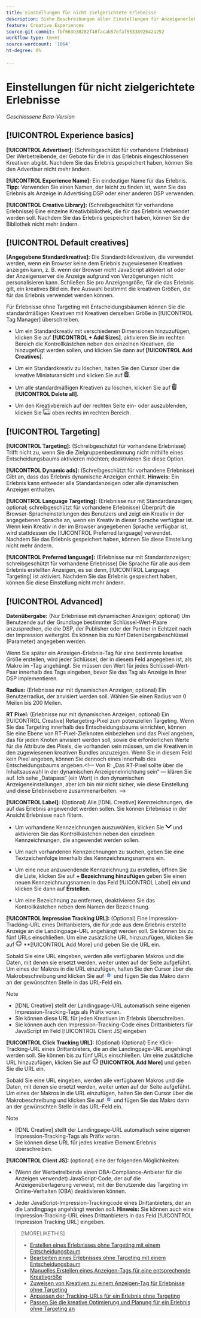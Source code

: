```yaml
---
title: Einstellungen für nicht zielgerichtete Erlebnisse
description: Siehe Beschreibungen aller Einstellungen für Anzeigenerlebnisse ohne Targeting mit Entscheidungsbaum.
feature: Creative Experiences
source-git-commit: fbf663b38282f48facab57efaf5533892642a252
workflow-type: tm+mt
source-wordcount: '1064'
ht-degree: 0%

---
```


# Einstellungen für nicht zielgerichtete Erlebnisse

*Geschlossene Beta-Version*

## [!UICONTROL Experience basics]

**[!UICONTROL Advertiser]:** (Schreibgeschützt für vorhandene Erlebnisse) Der Werbetreibende, der Gebote für die in das Erlebnis eingeschlossenen Kreativen abgibt. Nachdem Sie das Erlebnis gespeichert haben, können Sie den Advertiser nicht mehr ändern.

**[!UICONTROL Experience Name]:** Ein eindeutiger Name für das Erlebnis. **Tipp:** Verwenden Sie einen Namen, der leicht zu finden ist, wenn Sie das Erlebnis als Anzeige in Advertising DSP oder einer anderen DSP verwenden.

**[!UICONTROL Creative Library]:** (Schreibgeschützt für vorhandene Erlebnisse) Eine einzelne Kreativbibliothek, die für das Erlebnis verwendet werden soll. Nachdem Sie das Erlebnis gespeichert haben, können Sie die Bibliothek nicht mehr ändern.

## [!UICONTROL Default creatives]

**\[Angegebene Standardkreative\]:** Die Standardbildkreativen, die verwendet werden, wenn ein Browser keine dem Erlebnis zugewiesenen Kreativen anzeigen kann, z. B. wenn der Browser nicht JavaScript aktiviert ist oder der Anzeigenserver die Anzeige aufgrund von Verzögerungen nicht personalisieren kann. Schließen Sie pro Anzeigengröße, für die das Erlebnis gilt, ein kreatives Bild ein. Ihre Auswahl bestimmt die kreativen Größen, die für das Erlebnis verwendet werden können. <!-- In the legacy product, you selected the ad sizes for the experience, and then selected default images for each of those ad sizes. -->

Für Erlebnisse ohne Targeting mit Entscheidungsbäumen können Sie die standardmäßigen Kreativen mit Kreativen derselben Größe in [!UICONTROL Tag Manager] überschreiben.<!-- verify -->

* Um ein Standardkreativ mit verschiedenen Dimensionen hinzuzufügen, klicken Sie auf **[!UICONTROL + Add Sizes]**, aktivieren Sie im rechten Bereich die Kontrollkästchen neben den einzelnen Kreativen, die hinzugefügt werden sollen, und klicken Sie dann auf **[!UICONTROL Add Creatives]**.

* Um ein Standardkreativ zu löschen, halten Sie den Cursor über die kreative Miniaturansicht und klicken Sie auf ![Löschen](/help/creative/assets/delete.png "Löschen").

* Um alle standardmäßigen Kreativen zu löschen, klicken Sie auf ![Löschen](/help/creative/assets/delete.png "Löschen") **[!UICONTROL Delete all]**.

* Um den Kreativbereich auf der rechten Seite ein- oder auszublenden, klicken Sie ![Anzeigen/Ausblenden](/help/creative/assets/hide-show-creatives.png "Anzeigen/Ausblenden") oben rechts im rechten Bereich.

## [!UICONTROL Targeting]

**[!UICONTROL Targeting]:** (Schreibgeschützt für vorhandene Erlebnisse) Trifft nicht zu, wenn Sie die Zielgruppenbestimmung nicht mithilfe eines Entscheidungsbaums aktivieren möchten; deaktivieren Sie diese Option.

**[!UICONTROL Dynamic ads]:** (Schreibgeschützt für vorhandene Erlebnisse) Gibt an, dass das Erlebnis dynamische Anzeigen enthält. **Hinweis:** Ein Erlebnis kann entweder alle Standardanzeigen oder alle dynamischen Anzeigen enthalten.

**[!UICONTROL Language Targeting]:** (Erlebnisse nur mit Standardanzeigen; optional; schreibgeschützt für vorhandene Erlebnisse) Überprüft die Browser-Spracheinstellungen des Benutzers und zeigt ein Kreativ in der angegebenen Sprache an, wenn ein Kreativ in dieser Sprache verfügbar ist. Wenn kein Kreativ in der im Browser angegebenen Sprache verfügbar ist, wird stattdessen die [!UICONTROL Preferred language] verwendet. Nachdem Sie das Erlebnis gespeichert haben, können Sie diese Einstellung nicht mehr ändern.

**[!UICONTROL Preferred language]:** (Erlebnisse nur mit Standardanzeigen; schreibgeschützt für vorhandene Erlebnisse) Die Sprache für alle aus dem Erlebnis erstellten Anzeigen, es sei denn, [!UICONTROL Language Targeting] ist aktiviert. Nachdem Sie das Erlebnis gespeichert haben, können Sie diese Einstellung nicht mehr ändern.

## [!UICONTROL Advanced]

**Datenübergabe:** (Nur Erlebnisse mit dynamischen Anzeigen; optional) Um Benutzende auf der Grundlage bestimmter Schlüssel-Wert-Paare anzusprechen, die die DSP, der Publisher oder der Partner in Echtzeit nach der Impression weitergibt. Es können bis zu fünf Datenübergabeschlüssel (Parameter) angegeben werden.<!-- May move this to just within the decision tree. -->

Wenn Sie später ein Anzeigen-Erlebnis-Tag für eine bestimmte kreative Größe erstellen, wird jeder Schlüssel, der in diesem Feld angegeben ist, als Makro im -Tag angehängt. Sie müssen den Wert für jedes Schlüssel-Wert-Paar innerhalb des Tags eingeben, bevor Sie das Tag als Anzeige in Ihrer DSP implementieren.

**Radius:** (Erlebnisse nur mit dynamischen Anzeigen; optional) Ein Benutzerradius, der anvisiert werden soll. Wählen Sie einen Radius von 0 Meilen bis 200 Meilen.<!-- Does this end up in the ad tag parameters? -->

**RT Pixel:** (Erlebnisse nur mit dynamischen Anzeigen; optional) Ein [!UICONTROL Creative] Retargeting-Pixel zum potenziellen Targeting. Wenn Sie das Targeting innerhalb des Entscheidungsbaums einrichten, können Sie eine Ebene von RT-Pixel-Zielknoten einbeziehen und das Pixel angeben, das für jeden Knoten anvisiert werden soll, sowie die erforderlichen Werte für die Attribute des Pixels, die vorhanden sein müssen, um die Kreativen in den zugewiesenen kreativen Bundles anzuzeigen. Wenn Sie in diesem Feld kein Pixel angeben, können Sie dennoch eines innerhalb des Entscheidungsbaums angeben.&lt;!— Von R: „Das RT-Pixel sollte über die Inhaltsauswahl in der dynamischen Anzeigeneinrichtung sein“ — klären Sie auf. Ich sehe „Datapass“ (ein Wort) in den dynamischen Anzeigeneinstellungen, aber ich bin mir nicht sicher, wie diese Einstellung und diese Erlebnisebene zusammenarbeiten. —>

**[!UICONTROL Label]:** <!-- should be "Labels" --> (Optional) Alle [!DNL Creative] Kennzeichnungen, die auf das Erlebnis angewendet werden sollen. Sie können Erlebnisse in der Ansicht Erlebnisse nach <!-- sic --> filtern.

* Um vorhandene Kennzeichnungen auszuwählen, klicken Sie ![Nach unten](/help/creative/assets/chevron-down.png "Nach unten") und aktivieren Sie das Kontrollkästchen neben den einzelnen Kennzeichnungen, die angewendet werden sollen.

* Um nach vorhandenen Kennzeichnungen zu suchen, geben Sie eine Textzeichenfolge innerhalb des Kennzeichnungsnamens ein.

* Um eine neue anzuwendende Kennzeichnung zu erstellen, öffnen Sie die Liste, klicken Sie auf **+ Bezeichnung hinzufügen** geben Sie einen neuen Kennzeichnungsnamen in das Feld [!UICONTROL Label] ein und klicken Sie dann auf **Erstellen**.

* Um eine Bezeichnung zu entfernen, deaktivieren Sie das Kontrollkästchen neben dem Namen der Bezeichnung.

**[!UICONTROL Impression Tracking URL]:** (Optional) Eine Impression-Tracking-URL eines Drittanbieters, die für jede aus dem Erlebnis erstellte Anzeige an die Landingpage-URL angehängt werden soll. Sie können bis zu fünf URLs einschließen. Um eine zusätzliche URL hinzuzufügen, klicken Sie auf ![Symbol](/help/creative/assets/create.png) **[!UICONTROL Add More] und geben Sie die URL ein.

Sobald Sie eine URL eingeben, werden alle verfügbaren Makros und die Daten, mit denen sie ersetzt werden, weiter unten auf der Seite aufgeführt. Um eines der Makros in die URL einzufügen, halten Sie den Cursor über die Makrobeschreibung und klicken Sie auf ![In Zwischenablage kopieren](/help/creative/assets/copy-to-clipboard.png "In Zwischenablage kopieren") und fügen Sie das Makro dann an der gewünschten Stelle in das URL-Feld ein.

>[!NOTE]
>
>* [!DNL Creative] stellt der Landingpage-URL automatisch seine eigenen Impression-Tracking-Tags als Präfix voran.
>* Sie können diese URL für jeden Kreativen im Erlebnis überschreiben.
>* Sie können auch den Impression-Tracking-Code eines Drittanbieters für JavaScript im Feld [!UICONTROL Client JS] eingeben

**[!UICONTROL Click Tracking URL]:** (Optional) (Optional) Eine Klick-Tracking-URL eines Drittanbieters, die an die Landingpage-URL angehängt werden soll. Sie können bis zu fünf URLs einschließen. Um eine zusätzliche URL hinzuzufügen, klicken Sie auf ![Symbol](/help/creative/assets/create.png) **[!UICONTROL Add More]** und geben Sie die URL ein.

Sobald Sie eine URL eingeben, werden alle verfügbaren Makros und die Daten, mit denen sie ersetzt werden, weiter unten auf der Seite aufgeführt. Um eines der Makros in die URL einzufügen, halten Sie den Cursor über die Makrobeschreibung und klicken Sie auf ![In Zwischenablage kopieren](/help/creative/assets/copy-to-clipboard.png "In Zwischenablage kopieren") und fügen Sie das Makro dann an der gewünschten Stelle in das URL-Feld ein.

>[!NOTE]
>
>* [!DNL Creative] stellt der Landingpage-URL automatisch seine eigenen Impression-Tracking-Tags als Präfix voran.
>* Sie können diese URL für jedes kreative Element <!-- creative bundle for targeted experiences --> Erlebnis überschreiben.

**[!UICONTROL Client JS]:** (optional) eine der folgenden Möglichkeiten:

* (Wenn der Werbetreibende einen OBA-Compliance-Anbieter für die Anzeigen verwendet) JavaScript-Code, der auf die Anzeigenüberlagerung verweist, mit der Benutzende das Targeting im Online-Verhalten (OBA) deaktivieren können.

* Jeder JavaScript-Impression-Trackingcode eines Drittanbieters, der an die Landingpage angehängt werden soll. **Hinweis:** Sie können auch eine Impression-Tracking-URL eines Drittanbieters in das Feld [!UICONTROL Impression Tracking URL] eingeben.

>[!MORELIKETHIS]
>
>* [Erstellen eines Erlebnisses ohne Targeting mit einem Entscheidungsbaum](experience-create-no-targeting.md)
>* [Bearbeiten eines Erlebnisses ohne Targeting mit einem Entscheidungsbaum](experience-edit-no-targeting.md)
>* [Manuelles Erstellen eines Anzeigen-Tags für eine entsprechende Kreativgröße](experience-tag-create-manually.md)
>* [Zuweisen von Kreativen zu einem Anzeigen-Tag für Erlebnisse ohne Targeting](experience-tag-assign-creatives.md)
>* [Anpassen der Tracking-URLs für ein Erlebnis ohne Targeting](experience-tracking-urls-no-targeting.md)
>* [Passen Sie die kreative Optimierung und Planung für ein Erlebnis ohne Targeting an](experience-optimization-scheduling-no-targeting.md)
